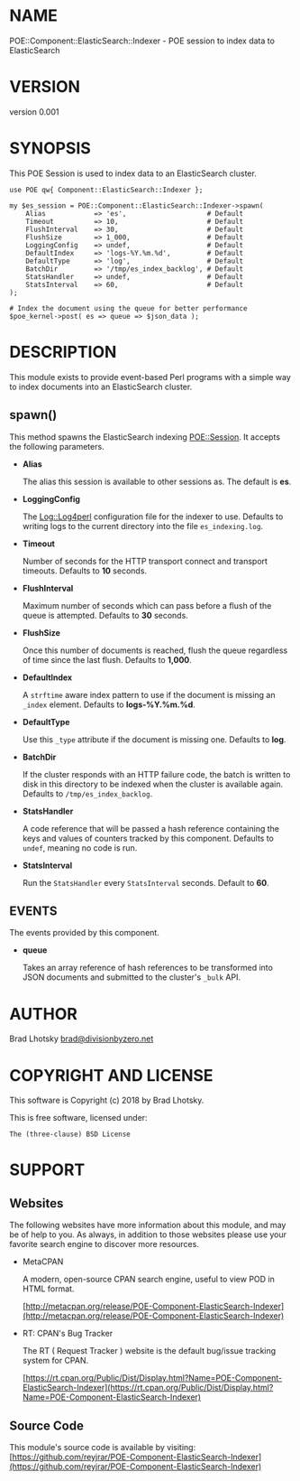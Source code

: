 # NAME

POE::Component::ElasticSearch::Indexer - POE session to index data to ElasticSearch

# VERSION

version 0.001

# SYNOPSIS

This POE Session is used to index data to an ElasticSearch cluster.

    use POE qw{ Component::ElasticSearch::Indexer };

    my $es_session = POE::Component::ElasticSearch::Indexer->spawn(
        Alias            => 'es',                    # Default
        Timeout          => 10,                      # Default
        FlushInterval    => 30,                      # Default
        FlushSize        => 1_000,                   # Default
        LoggingConfig    => undef,                   # Default
        DefaultIndex     => 'logs-%Y.%m.%d',         # Default
        DefaultType      => 'log',                   # Default
        BatchDir         => '/tmp/es_index_backlog', # Default
        StatsHandler     => undef,                   # Default
        StatsInterval    => 60,                      # Default
    );

    # Index the document using the queue for better performance
    $poe_kernel->post( es => queue => $json_data );

# DESCRIPTION

This module exists to provide event-based Perl programs with a simple way to
index documents into an ElasticSearch cluster.

## spawn()

This method spawns the ElasticSearch indexing [POE::Session](https://metacpan.org/pod/POE::Session). It accepts the
following parameters.

- **Alias**

    The alias this session is available to other sessions as.  The default is
    **es**.

- **LoggingConfig**

    The [Log::Log4perl](https://metacpan.org/pod/Log::Log4perl) configuration file for the indexer to use.  Defaults to
    writing logs to the current directory into the file `es_indexing.log`.

- **Timeout**

    Number of seconds for the HTTP transport connect and transport timeouts.
    Defaults to **10** seconds.

- **FlushInterval**

    Maximum number of seconds which can pass before a flush of the queue is
    attempted.  Defaults to **30** seconds.

- **FlushSize**

    Once this number of documents is reached, flush the queue regardless of time
    since the last flush.  Defaults to **1,000**.

- **DefaultIndex**

    A `strftime` aware index pattern to use if the document is missing an
    `_index` element.  Defaults to **logs-%Y.%m.%d**.

- **DefaultType**

    Use this `_type` attribute if the document is missing one.  Defaults to
    **log**.

- **BatchDir**

    If the cluster responds with an HTTP failure code, the batch is written to disk
    in this directory to be indexed when the cluster is available again.  Defaults
    to `/tmp/es_index_backlog`.

- **StatsHandler**

    A code reference that will be passed a hash reference containing the keys and
    values of counters tracked by this component.  Defaults to `undef`, meaning no
    code is run.

- **StatsInterval**

    Run the `StatsHandler` every `StatsInterval` seconds.  Default to **60**.

## EVENTS

The events provided by this component.

- **queue**

    Takes an array reference of hash references to be transformed into JSON
    documents and submitted to the cluster's `_bulk` API.

# AUTHOR

Brad Lhotsky <brad@divisionbyzero.net>

# COPYRIGHT AND LICENSE

This software is Copyright (c) 2018 by Brad Lhotsky.

This is free software, licensed under:

    The (three-clause) BSD License

# SUPPORT

## Websites

The following websites have more information about this module, and may be of help to you. As always,
in addition to those websites please use your favorite search engine to discover more resources.

- MetaCPAN

    A modern, open-source CPAN search engine, useful to view POD in HTML format.

    [http://metacpan.org/release/POE-Component-ElasticSearch-Indexer](http://metacpan.org/release/POE-Component-ElasticSearch-Indexer)

- RT: CPAN's Bug Tracker

    The RT ( Request Tracker ) website is the default bug/issue tracking system for CPAN.

    [https://rt.cpan.org/Public/Dist/Display.html?Name=POE-Component-ElasticSearch-Indexer](https://rt.cpan.org/Public/Dist/Display.html?Name=POE-Component-ElasticSearch-Indexer)

## Source Code

This module's source code is available by visiting:
[https://github.com/reyjrar/POE-Component-ElasticSearch-Indexer](https://github.com/reyjrar/POE-Component-ElasticSearch-Indexer)
